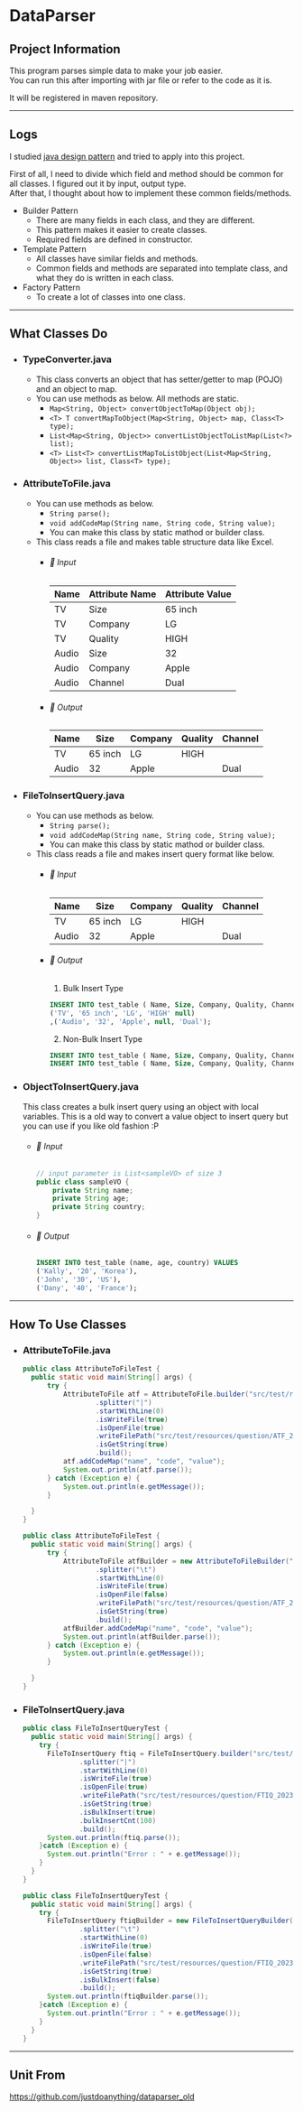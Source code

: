 DataParser
===
## Project Information
This program parses simple data to make your job easier.\
You can run this after importing with jar file or refer to the code as it is.

It will be registered in maven repository.

---

## Logs
I studied [java design pattern](https://github.com/justdoanything/self-study/blob/main/WIS/03%20ApplicationModernization.md#5%EF%B8%8F⃣-java-design-pattern) and tried to apply into this project.

First of all, I need to divide which field and method should be common for all classes. I figured out it by input, output type.\
After that, I thought about how to implement these common fields/methods.

- Builder Pattern
  - There are many fields in each class, and they are different.
  - This pattern makes it easier to create classes.
  - Required fields are defined in constructor.
- Template Pattern
  - All classes have similar fields and methods.
  - Common fields and methods are separated into template class, and what they do is written in each class.
- Factory Pattern
  - To create a lot of classes into one class. 

---

## What Classes Do 
- ### TypeConverter.java
  - This class converts an object that has setter/getter to map (POJO) and an object to map.
  - You can use methods as below. All methods are static.
    - `Map<String, Object> convertObjectToMap(Object obj);`
    - `<T> T convertMapToObject(Map<String, Object> map, Class<T> type);`
    - `List<Map<String, Object>> convertListObjectToListMap(List<?> list);`
    - `<T> List<T> convertListMapToListObject(List<Map<String, Object>> list, Class<T> type);`

- ### AttributeToFile.java
  - You can use methods as below. 
    - `String parse();`
    - `void addCodeMap(String name, String code, String value);`
    - You can make this class by static mathod or builder class.
  - This class reads a file and makes table structure data like Excel.
    - ###### 🔰 Input
      Name | Attribute Name | Attribute Value
      ---|---|---
      TV | Size | 65 inch
      TV | Company | LG
      TV | Quality | HIGH
      Audio | Size | 32
      Audio | Company | Apple
      Audio | Channel	| Dual
    - ###### 🔰 Output
      Name | Size	| Company | Quality	| Channel
      ---|---|---|---|---
      TV | 65 inch | LG | HIGH |
      Audio | 32	| Apple	| | Dual
 
- ### FileToInsertQuery.java
  - You can use methods as below.
    - `String parse();`
    - `void addCodeMap(String name, String code, String value);`
    - You can make this class by static mathod or builder class.
  - This class reads a file and makes insert query format like below.
    - ###### 🔰 Input
      Name | Size | Company | Quality | Channel
      ---|---|---|---|---
       TV | 65 inch | LG | HIGH |
       Audio | 32	| Apple	| | Dual
    - ###### 🔰 Output
      1. Bulk Insert Type
      ```sql
      INSERT INTO test_table ( Name, Size, Company, Quality, Channel ) VALUES
      ('TV', '65 inch', 'LG', 'HIGH' null)
      ,('Audio', '32', 'Apple', null, 'Dual'); 
      ```
      2. Non-Bulk Insert Type
      ```sql
      INSERT INTO test_table ( Name, Size, Company, Quality, Channel ) VALUES ('TV', '65 inch', 'LG', 'HIGH' null);
      INSERT INTO test_table ( Name, Size, Company, Quality, Channel ) VALUES ('Audio', '32', 'Apple', null, 'Dual');
      ```

- ### ObjectToInsertQuery.java
  This class creates a bulk insert query using an object with local variables.  This is a old way to convert a value object to insert query but you can use if you like old fashion :P
  - ###### 🔰 Input
	```java
	// input parameter is List<sampleVO> of size 3
	public class sampleVO {
		private String name;
		private String age;
		private String country;
	}
	```
  - ###### 🔰 Output
  	```sql
	INSERT INTO test_table (name, age, country) VALUES
	('Kally', '20', 'Korea'),
	('John', '30', 'US'),
	('Dany', '40', 'France');
	```

---

## How To Use Classes

- ### AttributeToFile.java
  ```java
  public class AttributeToFileTest {
    public static void main(String[] args) {
        try {
            AttributeToFile atf = AttributeToFile.builder("src/test/resources/question/ATF")
                    .splitter("|")
                    .startWithLine(0)
                    .isWriteFile(true)
                    .isOpenFile(true)
                    .writeFilePath("src/test/resources/question/ATF_2023.txt")
                    .isGetString(true)
                    .build();
            atf.addCodeMap("name", "code", "value");
            System.out.println(atf.parse());
        } catch (Exception e) {
            System.out.println(e.getMessage());
        }

    }
  }
  ```
  ```java
  public class AttributeToFileTest {
    public static void main(String[] args) {
        try {
            AttributeToFile atfBuilder = new AttributeToFileBuilder("src/test/resources/question/ATF.xlsx")
                    .splitter("\t")
                    .startWithLine(0)
                    .isWriteFile(true)
                    .isOpenFile(false)
                    .writeFilePath("src/test/resources/question/ATF_2023.xlsx")
                    .isGetString(true)
                    .build();
            atfBuilder.addCodeMap("name", "code", "value");
            System.out.println(atfBuilder.parse());
        } catch (Exception e) {
            System.out.println(e.getMessage());
        }

    }
  }

  ```

- ### FileToInsertQuery.java
  ```java
  public class FileToInsertQueryTest {
    public static void main(String[] args) {
      try {
        FileToInsertQuery ftiq = FileToInsertQuery.builder("src/test/resources/question/FTIQ", "TEMP_TABLE")
                .splitter("|")
                .startWithLine(0)
                .isWriteFile(true)
                .isOpenFile(true)
                .writeFilePath("src/test/resources/question/FTIQ_2023")
                .isGetString(true)
                .isBulkInsert(true)
                .bulkInsertCnt(100)
                .build();
        System.out.println(ftiq.parse());
      }catch (Exception e) {
        System.out.println("Error : " + e.getMessage());
      }
    }
  }
  ```
  ```java
  public class FileToInsertQueryTest {
    public static void main(String[] args) {
      try {
        FileToInsertQuery ftiqBuilder = new FileToInsertQueryBuilder("src/test/resources/question/FTIQ.xlsx", "TEMP_TABLE")
                .splitter("\t")
                .startWithLine(0)
                .isWriteFile(true)
                .isOpenFile(false)
                .writeFilePath("src/test/resources/question/FTIQ_2023.xlsx")
                .isGetString(true)
                .isBulkInsert(false)
                .build();
        System.out.println(ftiqBuilder.parse());
      }catch (Exception e) {
        System.out.println("Error : " + e.getMessage());
      }
    }
  }
  ```

---

## Unit From
https://github.com/justdoanything/dataparser_old
